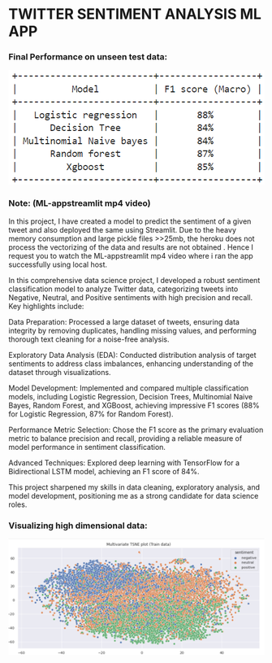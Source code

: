 # TWITTER SENTIMENT ANALYSIS ML APP

### Final Performance on unseen test data:
![alt_text](screenshot_perftable.png)

### Note: (ML-appstreamlit mp4 video)
In this project, I have created a model to predict the sentiment of a given tweet and also deployed the same using Streamlit.
Due to the heavy memory consumption and large pickle files >>25mb, the heroku does not process the vectorizing of the data and results are not obtained . Hence I request you to watch the ML-appstreamlit mp4 video where i ran the app successfully using local host.

In this comprehensive data science project, I developed a robust sentiment classification model to analyze Twitter data, categorizing tweets into Negative, Neutral, and Positive sentiments with high precision and recall. Key highlights include:

Data Preparation: Processed a large dataset of tweets, ensuring data integrity by removing duplicates, handling missing values, and performing thorough text cleaning for a noise-free analysis.

Exploratory Data Analysis (EDA): Conducted distribution analysis of target sentiments to address class imbalances, enhancing understanding of the dataset through visualizations.

Model Development: Implemented and compared multiple classification models, including Logistic Regression, Decision Trees, Multinomial Naive Bayes, Random Forest, and XGBoost, achieving impressive F1 scores (88% for Logistic Regression, 87% for Random Forest).

Performance Metric Selection: Chose the F1 score as the primary evaluation metric to balance precision and recall, providing a reliable measure of model performance in sentiment classification.

Advanced Techniques: Explored deep learning with TensorFlow for a Bidirectional LSTM model, achieving an F1 score of 84%.

This project sharpened my skills in data cleaning, exploratory analysis, and model development, positioning me as a strong candidate for data science roles.

### Visualizing high dimensional data:
![alt_text](screenshot_tsne.png)

